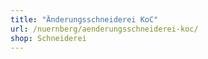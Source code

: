 ```yaml
---
title: "Änderungsschneiderei KoC"
url: /nuernberg/aenderungsschneiderei-koc/
shop: Schneiderei
---
```

